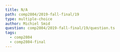 ```yaml
---
title: N/A
path: comp2804/2019-fall-final/19
type: multiple-choice
author: Michiel Smid
question: comp2804/2019-fall-final/19/question.ts
tags:
  - comp2804
  - comp2804-final
---
```

